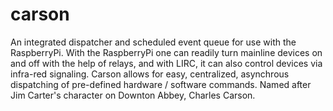 carson
=====

An integrated dispatcher and scheduled event queue for use with the RaspberryPi. With the RaspberryPi one can readily turn mainline devices on and off with the help of relays, and with LIRC, it can also control devices via infra-red signaling. Carson allows for easy, centralized, asynchrous dispatching of pre-defined hardware / software commands. Named after Jim Carter's character on Downton Abbey, Charles Carson.
